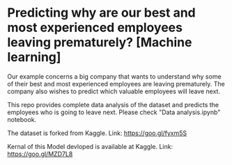 # Predicting why are our best and most experienced employees leaving prematurely? [Machine learning]

Our example concerns a big company that wants to understand why some of their best and most experienced employees are leaving prematurely. The company also wishes to predict which valuable employees will leave next.

This repo provides complete data analysis of the dataset and predicts the employees who is going to leave next. Please check "Data analysis.ipynb" notebook.

The dataset is forked from Kaggle. Link: https://goo.gl/fyxm5S

Kernal of this Model devloped is available at Kaggle. Link: https://goo.gl/MZD7L8
